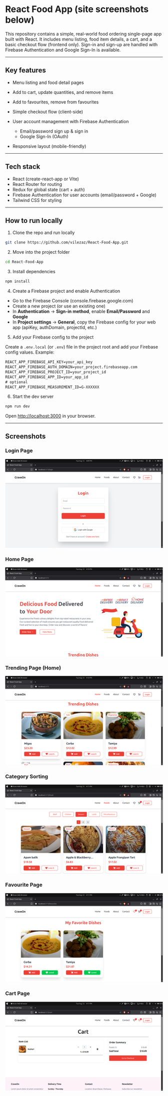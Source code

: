 # React Food App (site screenshots below)

This repository contains a simple, real-world food ordering single-page app built with React. It includes menu listing, food item details, a cart, and a basic checkout flow (frontend only). Sign-in and sign-up are handled with Firebase Authentication and Google Sign-In is available.

---

## Key features

* Menu listing and food detail pages
* Add to cart, update quantities, and remove items
* Add to favourites, remove from favourites
* Simple checkout flow (client-side)
* User account management with Firebase Authentication

  * Email/password sign up & sign in
  * Google Sign-In (OAuth)
* Responsive layout (mobile-friendly)

---

## Tech stack

* React (create-react-app or Vite)
* React Router for routing
* Redux for global state (cart + auth)
* Firebase Authentication for user accounts (email/password + Google)
* Tailwind CSS for styling

---

## How to run locally

1. Clone the repo and run locally

```bash
git clone https://github.com/vilezaz/React-Food-App.git
```

2. Move into the project folder

```bash
cd React-Food-App
```

3. Install dependencies

```bash
npm install
```

4. Create a Firebase project and enable Authentication

* Go to the Firebase Console (console.firebase.google.com)
* Create a new project (or use an existing one)
* In **Authentication** → **Sign-in method**, enable **Email/Password** and **Google**
* In **Project settings** → **General**, copy the Firebase config for your web app (apiKey, authDomain, projectId, etc.)

5. Add your Firebase config to the project

Create a `.env.local` (or `.env`) file in the project root and add your Firebase config values. Example:

```
REACT_APP_FIREBASE_API_KEY=your_api_key
REACT_APP_FIREBASE_AUTH_DOMAIN=your_project.firebaseapp.com
REACT_APP_FIREBASE_PROJECT_ID=your_project_id
REACT_APP_FIREBASE_APP_ID=your_app_id
# optional
REACT_APP_FIREBASE_MEASUREMENT_ID=G-XXXXXX
```

6. Start the dev server

```bash
npm run dev
```

Open [http://localhost:3000](http://localhost:3000) in your browser.

---

## Screenshots

### Login Page

![App Screenshot](/public/githubPictures/Screenshot%20from%202025-08-12%2016-10-00.png)

### Home Page

![App Screenshot](/public/githubPictures/Screenshot%20from%202025-08-12%2016-10-10.png)

### Trending Page (Home)

![App Screenshot](/public/githubPictures/Screenshot%20from%202025-08-12%2016-10-19.png)

### Category Sorting

![App Screenshot](/public/githubPictures/Screenshot%20from%202025-08-12%2016-11-03.png)

### Favourite Page

![App Screenshot](/public/githubPictures/Screenshot%20from%202025-08-12%2016-11-33.png)

### Cart Page
![App Screenshot](/public/githubPictures/Screenshot%20from%202025-08-12%2016-11-44.png)
